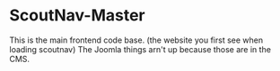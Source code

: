 # ScoutNav-Master
This is the main frontend code base. (the website you first see when loading scoutnav)
The Joomla things arn't up because those are in the CMS.

